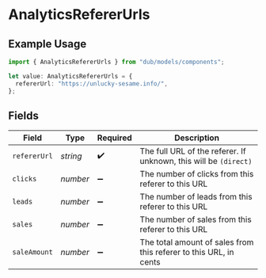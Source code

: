 # AnalyticsRefererUrls

## Example Usage

```typescript
import { AnalyticsRefererUrls } from "dub/models/components";

let value: AnalyticsRefererUrls = {
  refererUrl: "https://unlucky-sesame.info/",
};
```

## Fields

| Field                                                             | Type                                                              | Required                                                          | Description                                                       |
| ----------------------------------------------------------------- | ----------------------------------------------------------------- | ----------------------------------------------------------------- | ----------------------------------------------------------------- |
| `refererUrl`                                                      | *string*                                                          | :heavy_check_mark:                                                | The full URL of the referer. If unknown, this will be `(direct)`  |
| `clicks`                                                          | *number*                                                          | :heavy_minus_sign:                                                | The number of clicks from this referer to this URL                |
| `leads`                                                           | *number*                                                          | :heavy_minus_sign:                                                | The number of leads from this referer to this URL                 |
| `sales`                                                           | *number*                                                          | :heavy_minus_sign:                                                | The number of sales from this referer to this URL                 |
| `saleAmount`                                                      | *number*                                                          | :heavy_minus_sign:                                                | The total amount of sales from this referer to this URL, in cents |